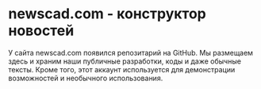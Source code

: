 # newscad.com - конструктор новостей
У сайта newscad.com появился репозитарий на GitHub. Мы размещаем здесь и храним наши публичные разработки, коды и даже обычные тексты. Кроме того, этот аккаунт используется для демонстрации возможностей и необычного использования.
